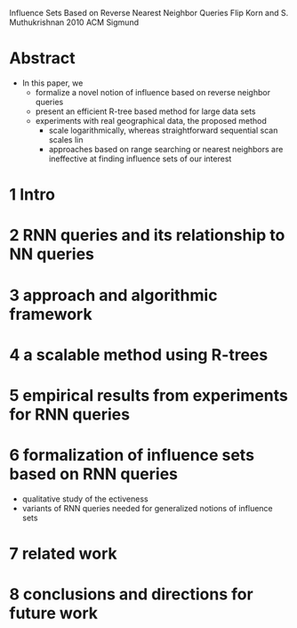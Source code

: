 Influence Sets Based on Reverse Nearest Neighbor Queries
Flip Korn and S. Muthukrishnan
2010 ACM Sigmund

# Abstract

* In this paper, we
  * formalize a novel notion of influence based on reverse neighbor queries
  * present an efficient R-tree based method for large data sets
  * experiments with real geographical data, the proposed method
    * scale logarithmically, whereas straightforward sequential scan scales lin
    * approaches based on range searching or nearest neighbors are ineffective
      at finding influence sets of our interest

# 1 Intro

# 2 RNN queries and its relationship to NN queries

# 3 approach and algorithmic framework

# 4 a scalable method using R-trees

# 5 empirical results from experiments for RNN queries

# 6 formalization of influence sets based on RNN queries

* qualitative study of the ectiveness
* variants of RNN queries needed for generalized notions of influence sets

# 7 related work

# 8 conclusions and directions for future work
